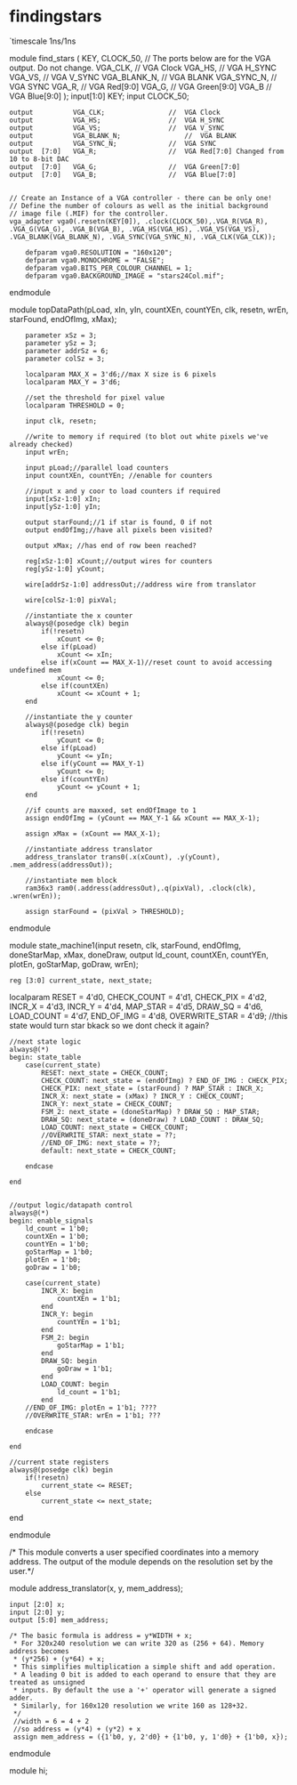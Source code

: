 # findingstars

`timescale 1ns/1ns

module find_stars
	( KEY, CLOCK_50,
		// The ports below are for the VGA output.  Do not change.
		VGA_CLK,   						//	VGA Clock
		VGA_HS,							//	VGA H_SYNC
		VGA_VS,							//	VGA V_SYNC
		VGA_BLANK_N,						//	VGA BLANK
		VGA_SYNC_N,						//	VGA SYNC
		VGA_R,   						//	VGA Red[9:0]
		VGA_G,	 						//	VGA Green[9:0]
		VGA_B   						//	VGA Blue[9:0]
	);
	input[1:0] KEY;
	input CLOCK_50;
	
	output			VGA_CLK;   				//	VGA Clock
	output			VGA_HS;					//	VGA H_SYNC
	output			VGA_VS;					//	VGA V_SYNC
	output			VGA_BLANK_N;				//	VGA BLANK
	output			VGA_SYNC_N;				//	VGA SYNC
	output	[7:0]	VGA_R;   				//	VGA Red[7:0] Changed from 10 to 8-bit DAC
	output	[7:0]	VGA_G;	 				//	VGA Green[7:0]
	output	[7:0]	VGA_B;   				//	VGA Blue[7:0]
	

	// Create an Instance of a VGA controller - there can be only one!
	// Define the number of colours as well as the initial background
	// image file (.MIF) for the controller.
	vga_adapter vga0(.resetn(KEY[0]), .clock(CLOCK_50),.VGA_R(VGA_R), .VGA_G(VGA_G), .VGA_B(VGA_B), .VGA_HS(VGA_HS), .VGA_VS(VGA_VS), .VGA_BLANK(VGA_BLANK_N), .VGA_SYNC(VGA_SYNC_N), .VGA_CLK(VGA_CLK));
	 
		defparam vga0.RESOLUTION = "160x120";
		defparam vga0.MONOCHROME = "FALSE";
		defparam vga0.BITS_PER_COLOUR_CHANNEL = 1;
		defparam vga0.BACKGROUND_IMAGE = "stars24Col.mif";
			
		

endmodule


module topDataPath(pLoad, xIn, yIn, countXEn, countYEn, clk, resetn, wrEn, starFound, endOfImg, xMax);

		parameter xSz = 3;
		parameter ySz = 3;
		parameter addrSz = 6;
		parameter colSz = 3;
		
		localparam MAX_X = 3'd6;//max X size is 6 pixels
		localparam MAX_Y = 3'd6;
		
		//set the threshold for pixel value
		localparam THRESHOLD = 0;
		
		input clk, resetn;
		
		//write to memory if required (to blot out white pixels we've already checked)
		input wrEn;
		
		input pLoad;//parallel load counters
		input countXEn, countYEn; //enable for counters
		
		//input x and y coor to load counters if required
		input[xSz-1:0] xIn;
		input[ySz-1:0] yIn;
		
		output starFound;//1 if star is found, 0 if not
		output endOfImg;//have all pixels been visited?
		
		output xMax; //has end of row been reached?
		
		reg[xSz-1:0] xCount;//output wires for counters
		reg[ySz-1:0] yCount;
		
		wire[addrSz-1:0] addressOut;//address wire from translator
		
		wire[colSz-1:0] pixVal;
		
		//instantiate the x counter
		always@(posedge clk) begin
			if(!resetn)
				xCount <= 0;
			else if(pLoad)
				xCount <= xIn;
			else if(xCount == MAX_X-1)//reset count to avoid accessing undefined mem
				xCount <= 0;
			else if(countXEn)
				xCount <= xCount + 1;			
		end
		
		//instantiate the y counter
		always@(posedge clk) begin
			if(!resetn)
				yCount <= 0;
			else if(pLoad)
				yCount <= yIn;
			else if(yCount == MAX_Y-1)
				yCount <= 0;
			else if(countYEn)
				yCount <= yCount + 1;			
		end
		
		//if counts are maxxed, set endOfImage to 1
		assign endOfImg = (yCount == MAX_Y-1 && xCount == MAX_X-1);
		
		assign xMax = (xCount == MAX_X-1);
		
		//instantiate address translator
		address_translator trans0(.x(xCount), .y(yCount), .mem_address(addressOut));
		
		//instantiate mem block
		ram36x3 ram0(.address(addressOut),.q(pixVal), .clock(clk), .wren(wrEn));
		
		assign starFound = (pixVal > THRESHOLD);
		

endmodule

module state_machine1(input resetn, clk, starFound, endOfImg, doneStarMap, xMax, doneDraw, 
								output ld_count, countXEn, countYEn, plotEn, goStarMap, goDraw, wrEn);

	reg [3:0] current_state, next_state; 
    
   localparam   RESET = 4'd0,
					 CHECK_COUNT  = 4'd1,
					 CHECK_PIX  = 4'd2,
					 INCR_X = 4'd3,
					 INCR_Y  = 4'd4,
					 MAP_STAR = 4'd5,
					 DRAW_SQ = 4'd6,
					 LOAD_COUNT = 4'd7,
					 END_OF_IMG = 4'd8,
					 OVERWRITE_STAR = 4'd9; //this state would turn star bkack so we dont check it again?
	
	//next state logic
	always@(*)
	begin: state_table
		case(current_state)
			RESET: next_state = CHECK_COUNT;
			CHECK_COUNT: next_state = (endOfImg) ? END_OF_IMG : CHECK_PIX;
			CHECK_PIX: next_state = (starFound) ? MAP_STAR : INCR_X;
			INCR_X: next_state = (xMax) ? INCR_Y : CHECK_COUNT;
			INCR_Y: next_state = CHECK_COUNT;
			FSM_2: next_state = (doneStarMap) ? DRAW_SQ : MAP_STAR;
			DRAW_SQ: next_state = (doneDraw) ? LOAD_COUNT : DRAW_SQ;
			LOAD_COUNT: next_state = CHECK_COUNT;
			//OVERWRITE_STAR: next_state = ??;
			//END_OF_IMG: next_state = ??;
			default: next_state = CHECK_COUNT;
		
		endcase
	
	end
	
	
	//output logic/datapath control
	always@(*)
	begin: enable_signals
		ld_count = 1'b0;
		countXEn = 1'b0;
		countYEn = 1'b0;
		goStarMap = 1'b0;
		plotEn = 1'b0;
		goDraw = 1'b0;
		
		case(current_state)
			INCR_X: begin
				countXEn = 1'b1;
			end
			INCR_Y: begin
				countYEn = 1'b1;
			end
			FSM_2: begin
				goStarMap = 1'b1;
			end
			DRAW_SQ: begin
				goDraw = 1'b1;
			end
			LOAD_COUNT: begin
				ld_count = 1'b1;
			end
		//END_OF_IMG: plotEn = 1'b1; ????
		//OVERWRITE_STAR: wrEn = 1'b1; ???
		
		endcase
	
	end
	
	//current state registers
	always@(posedge clk) begin
		if(!resetn)
			current_state <= RESET;
		else
			current_state <= next_state;
   end       

endmodule

/* This module converts a user specified coordinates into a memory address.
 The output of the module depends on the resolution set by the user.*/

module address_translator(x, y, mem_address);

	input [2:0] x; 
	input [2:0] y;	
	output [5:0] mem_address;
	
	/* The basic formula is address = y*WIDTH + x;
	 * For 320x240 resolution we can write 320 as (256 + 64). Memory address becomes
	 * (y*256) + (y*64) + x;
	 * This simplifies multiplication a simple shift and add operation.
	 * A leading 0 bit is added to each operand to ensure that they are treated as unsigned
	 * inputs. By default the use a '+' operator will generate a signed adder.
	 * Similarly, for 160x120 resolution we write 160 as 128+32.
	 */
	 //width = 6 = 4 + 2
	 //so address = (y*4) + (y*2) + x
	 assign mem_address = ({1'b0, y, 2'd0} + {1'b0, y, 1'd0} + {1'b0, x});
	

endmodule

module hi;
